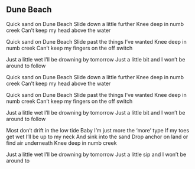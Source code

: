 ## Dune Beach

Quick sand on Dune Beach
Slide down a little further
Knee deep in numb creek
Can’t keep my head above the water

Quick sand on Dune Beach
Slide past the things I’ve wanted
Knee deep in numb creek
Can’t keep my fingers on the off switch

Just a little wet I’ll be drowning by tomorrow
Just a little bit and I won’t be around to follow

Quick sand on Dune Beach
Slide down a little further
Knee deep in numb creek
Can’t keep my head above the water

Quick sand on Dune Beach
Slide past the things I’ve wanted
Knee deep in numb creek
Can’t keep my fingers on the off switch

Just a little wet I’ll be drowning by tomorrow
Just a little bit and I won’t be around to follow

Most don’t drift in the low tide
Baby I’m just more the ‘more’ type
If my toes get wet I’ll be up to my neck
And sink into the sand
Drop anchor on land or find air underneath
Knee deep in numb creek

Just a little wet I’ll be drowning by tomorrow
Just a little sip and I won’t be around to
